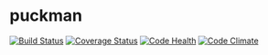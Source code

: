 puckman
=======
[![Build Status](https://travis-ci.org/paunchshaker/puckman.svg?branch=master)](https://travis-ci.org/paunchshaker/puckman)
[![Coverage Status](https://img.shields.io/coveralls/paunchshaker/puckman.svg)](https://coveralls.io/r/paunchshaker/puckman?branch=master)
[![Code Health](https://landscape.io/github/paunchshaker/puckman/master/landscape.png)](https://landscape.io/github/paunchshaker/puckman/master)
[![Code Climate](https://codeclimate.com/github/paunchshaker/puckman/badges/gpa.svg)](https://codeclimate.com/github/paunchshaker/puckman)
